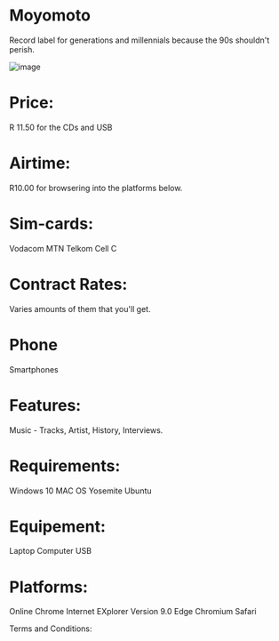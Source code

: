 # Moyomoto
Record label for generations and millennials because the 90s shouldn't perish. 

![image](https://user-images.githubusercontent.com/75079699/118093996-7a372000-b3ce-11eb-8341-50b4b813f183.png)

# Price: 
R 11.50 for the CDs and USB 

# Airtime: 
R10.00 for browsering into the platforms below. 

# Sim-cards: 
Vodacom
MTN
Telkom
Cell C 

# Contract Rates:
Varies amounts of them that you'll get. 

# Phone 
Smartphones

# Features: 
Music - Tracks,
Artist,
History,
Interviews. 

# Requirements: 
Windows 10 
MAC OS Yosemite
Ubuntu

# Equipement:
Laptop 
Computer
USB 

# Platforms:
Online 
Chrome
Internet EXplorer Version 9.0
Edge 
Chromium
Safari

Terms and Conditions: 



